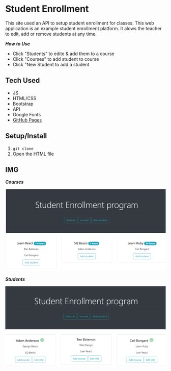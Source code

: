 # Student Enrollment
This site used an API to setup student enrollment for classes. This web application is an example student enrollment platform. It alows the teacher to edit, add or remove students at any time. 

***How to Use***
- Click "Students" to edite & add them to a course
- Click "Courses" to add student to course
- Click "New Student to add a student 

## Tech Used
- JS
- HTML/CSS
- Bootstrap
- API
- Google Fonts
- [GitHub Pages](https://lwrgithub.github.io/student-enrollment/)


## Setup/Install
1. ` git clone `
2. Open the HTML file


## IMG


***Courses***

<img src="https://raw.githubusercontent.com/LWRGitHub/student-enrollment/main/img/courses.png" alt="This is a screen shot of the courses area in the web app.">


***Students***

<img src="https://raw.githubusercontent.com/LWRGitHub/student-enrollment/main/img/students.png" alt="This is a screen shot of the students area in the web app.">

